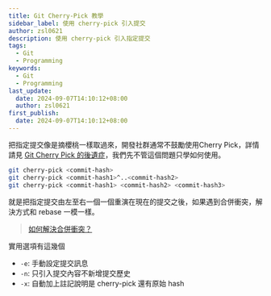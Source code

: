```yaml
---
title: Git Cherry-Pick 教學
sidebar_label: 使用 cherry-pick 引入提交
author: zsl0621
description: 使用 cherry-pick 引入指定提交
tags:
  - Git
  - Programming
keywords:
  - Git
  - Programming
last_update:
  date: 2024-09-07T14:10:12+08:00
  author: zsl0621
first_publish:
  date: 2024-09-07T14:10:12+08:00
---
```


把指定提交像是摘櫻桃一樣取過來，開發社群通常不鼓勵使用Cherry Pick，詳情請見 [Git Cherry Pick 的後遺症](https://blog.darkthread.net/blog/git-cherry-pick-cons/)，我們先不管這個問題只學如何使用。

```sh
git cherry-pick <commit-hash>
git cherry-pick <commit-hash1>^..<commit-hash2>
git cherry-pick <commit-hash1> <commit-hash2> <commit-hash3>
```

就是把指定提交由左至右一個一個重演在現在的提交之後，如果遇到合併衝突，解決方式和 rebase 一模一樣。

> [如何解決合併衝突？](../preliminaries/keyword#進階)

實用選項有這幾個

- `-e`: 手動設定提交訊息
- `-n`: 只引入提交內容不新增提交歷史
- `-x`: 自動加上註記說明是 cherry-pick 還有原始 hash
